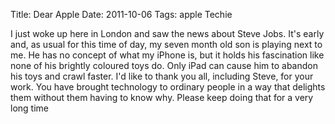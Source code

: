 Title: Dear Apple
Date: 2011-10-06
Tags: apple Techie

I just woke up here in London and saw the news about Steve Jobs. It's early and, as usual for this time of day, my seven month old son is playing next to me. He has no concept of what my iPhone is, but it holds his fascination like none of his brightly coloured toys do. Only iPad can cause him to abandon his toys and crawl faster.
I'd like to thank you all, including Steve, for your work. You have brought technology to ordinary people in a way that delights them without them having to know why.
Please keep doing that for a very long time
